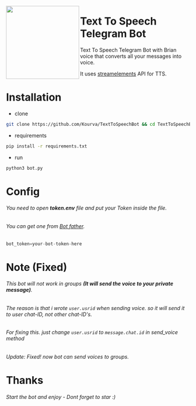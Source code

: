 <p>
  <img align="left" src="https://user-images.githubusercontent.com/118578799/218861497-1cea9c68-dba7-4ac0-9834-4191070aeaf6.png" width=200 heigth=200/>
  <h1> Text To Speech Telegram Bot </h1>
  <p> Text To Speech Telegram Bot with Brian voice that converts all your messages into voice.</p>
  <p> It uses <a href="https://streamelements.com">streamelements</a> API for TTS.</p>
</p>

# Installation
+ clone
```bash
git clone https://github.com/Kourva/TextToSpeechBot && cd TextToSpeechBot
```
+ requirements
```bash
pip install -r requirements.txt
```
+ run
```bash
python3 bot.py
```

# Config
###### You need to open **token.env** file and put your Token inside the file.
###### You can get one from [Bot father](https://t.me/botfather).
```python
bot_token=your-bot-token-here
```

# Note (**Fixed**)
###### This bot will not work in groups **(It will send the voice to your private message)**.
###### The reason is that i wrote `user.usrid` when sending voice. so it will send it to user chat-ID, not other chat-ID's.
###### For fixing this. just change `user.usrid` to `message.chat.id` in send_voice method
###### Update: Fixed! now bot can send voices to groups.


# Thanks
###### Start the bot and enjoy - Dont forget to star :)
